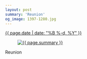 ```yaml
---
layout: post
summary: 'Reunion'
og_image: 1397-1280.jpg
---
```


<div class="post">
 <time>
  <a href="/1397">
   {{ page.date | date: "%B %-d, %Y" }}
  </a>
 </time>
 <a href="/1397">
  <figure data-taken="5/27/2021">
   <img alt="{{ page.summary }}" sizes="(min-width: 700px) 50vw, calc(100vw - 2rem)" src="{{ site.assets_url }}/1397-640.jpg" srcset="{{ site.assets_url }}/1397-320.jpg 320w, {{ site.assets_url }}/1397-640.jpg 640w, {{ site.assets_url }}/1397-960.jpg 960w, {{ site.assets_url }}/1397-1280.jpg 1280w"/>
  </figure>
 </a>
 <span>
  Reunion
 </span>
</div>
